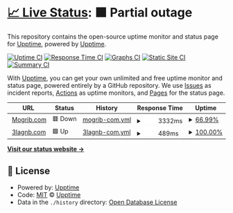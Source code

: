 # [📈 Live Status](https://upptime.github.io/upptime): <!--live status--> **🟧 Partial outage**

This repository contains the open-source uptime monitor and status page for [Upptime](https://upptime.js.org), powered by [Upptime](https://github.com/upptime/upptime).

[![Uptime CI](https://github.com/koj-co/upptime/workflows/Uptime%20CI/badge.svg)](https://github.com/koj-co/upptime/actions?query=workflow%3A%22Uptime+CI%22)
[![Response Time CI](https://github.com/koj-co/upptime/workflows/Response%20Time%20CI/badge.svg)](https://github.com/koj-co/upptime/actions?query=workflow%3A%22Response+Time+CI%22)
[![Graphs CI](https://github.com/koj-co/upptime/workflows/Graphs%20CI/badge.svg)](https://github.com/koj-co/upptime/actions?query=workflow%3A%22Graphs+CI%22)
[![Static Site CI](https://github.com/koj-co/upptime/workflows/Static%20Site%20CI/badge.svg)](https://github.com/koj-co/upptime/actions?query=workflow%3A%22Static+Site+CI%22)
[![Summary CI](https://github.com/koj-co/upptime/workflows/Summary%20CI/badge.svg)](https://github.com/koj-co/upptime/actions?query=workflow%3A%22Summary+CI%22)

With [Upptime](https://upptime.js.org), you can get your own unlimited and free uptime monitor and status page, powered entirely by a GitHub repository. We use [Issues](https://github.com/upptime/upptime/issues) as incident reports, [Actions](https://github.com/upptime/upptime/actions) as uptime monitors, and [Pages](https://upptime.github.io/upptime) for the status page.

<!--start: status pages-->
<!-- This summary is generated by Upptime (https://github.com/upptime/upptime) -->
<!-- Do not edit this manually, your changes will be overwritten -->
<!-- prettier-ignore -->
| URL | Status | History | Response Time | Uptime |
| --- | ------ | ------- | ------------- | ------ |
| <img alt="" src="https://favicons.githubusercontent.com/www.mogrib.com" height="13"> [Mogrib.com](https://www.mogrib.com) | 🟥 Down | [mogrib-com.yml](https://github.com/AhmadIbrahiim/Mogrib-Uptime/commits/HEAD/history/mogrib-com.yml) | <details><summary><img alt="Response time graph" src="./graphs/mogrib-com/response-time-week.png" height="20"> 3332ms</summary><br><a href="https://upptime.github.io/upptime/history/mogrib-com"><img alt="Response time 1260" src="https://img.shields.io/endpoint?url=https%3A%2F%2Fraw.githubusercontent.com%2FAhmadIbrahiim%2FMogrib-Uptime%2FHEAD%2Fapi%2Fmogrib-com%2Fresponse-time.json"></a><br><a href="https://upptime.github.io/upptime/history/mogrib-com"><img alt="24-hour response time 20079" src="https://img.shields.io/endpoint?url=https%3A%2F%2Fraw.githubusercontent.com%2FAhmadIbrahiim%2FMogrib-Uptime%2FHEAD%2Fapi%2Fmogrib-com%2Fresponse-time-day.json"></a><br><a href="https://upptime.github.io/upptime/history/mogrib-com"><img alt="7-day response time 3332" src="https://img.shields.io/endpoint?url=https%3A%2F%2Fraw.githubusercontent.com%2FAhmadIbrahiim%2FMogrib-Uptime%2FHEAD%2Fapi%2Fmogrib-com%2Fresponse-time-week.json"></a><br><a href="https://upptime.github.io/upptime/history/mogrib-com"><img alt="30-day response time 1691" src="https://img.shields.io/endpoint?url=https%3A%2F%2Fraw.githubusercontent.com%2FAhmadIbrahiim%2FMogrib-Uptime%2FHEAD%2Fapi%2Fmogrib-com%2Fresponse-time-month.json"></a><br><a href="https://upptime.github.io/upptime/history/mogrib-com"><img alt="1-year response time 1260" src="https://img.shields.io/endpoint?url=https%3A%2F%2Fraw.githubusercontent.com%2FAhmadIbrahiim%2FMogrib-Uptime%2FHEAD%2Fapi%2Fmogrib-com%2Fresponse-time-year.json"></a></details> | <details><summary><a href="https://upptime.github.io/upptime/history/mogrib-com">66.99%</a></summary><a href="https://upptime.github.io/upptime/history/mogrib-com"><img alt="All-time uptime 92.26%" src="https://img.shields.io/endpoint?url=https%3A%2F%2Fraw.githubusercontent.com%2FAhmadIbrahiim%2FMogrib-Uptime%2FHEAD%2Fapi%2Fmogrib-com%2Fuptime.json"></a><br><a href="https://upptime.github.io/upptime/history/mogrib-com"><img alt="24-hour uptime 37.52%" src="https://img.shields.io/endpoint?url=https%3A%2F%2Fraw.githubusercontent.com%2FAhmadIbrahiim%2FMogrib-Uptime%2FHEAD%2Fapi%2Fmogrib-com%2Fuptime-day.json"></a><br><a href="https://upptime.github.io/upptime/history/mogrib-com"><img alt="7-day uptime 66.99%" src="https://img.shields.io/endpoint?url=https%3A%2F%2Fraw.githubusercontent.com%2FAhmadIbrahiim%2FMogrib-Uptime%2FHEAD%2Fapi%2Fmogrib-com%2Fuptime-week.json"></a><br><a href="https://upptime.github.io/upptime/history/mogrib-com"><img alt="30-day uptime 85.23%" src="https://img.shields.io/endpoint?url=https%3A%2F%2Fraw.githubusercontent.com%2FAhmadIbrahiim%2FMogrib-Uptime%2FHEAD%2Fapi%2Fmogrib-com%2Fuptime-month.json"></a><br><a href="https://upptime.github.io/upptime/history/mogrib-com"><img alt="1-year uptime 92.26%" src="https://img.shields.io/endpoint?url=https%3A%2F%2Fraw.githubusercontent.com%2FAhmadIbrahiim%2FMogrib-Uptime%2FHEAD%2Fapi%2Fmogrib-com%2Fuptime-year.json"></a></details>
| <img alt="" src="https://favicons.githubusercontent.com/www.3lagnb.com" height="13"> [3lagnb.com](https://www.3lagnb.com) | 🟩 Up | [3lagnb-com.yml](https://github.com/AhmadIbrahiim/Mogrib-Uptime/commits/HEAD/history/3lagnb-com.yml) | <details><summary><img alt="Response time graph" src="./graphs/3lagnb-com/response-time-week.png" height="20"> 489ms</summary><br><a href="https://upptime.github.io/upptime/history/3lagnb-com"><img alt="Response time 456" src="https://img.shields.io/endpoint?url=https%3A%2F%2Fraw.githubusercontent.com%2FAhmadIbrahiim%2FMogrib-Uptime%2FHEAD%2Fapi%2F3lagnb-com%2Fresponse-time.json"></a><br><a href="https://upptime.github.io/upptime/history/3lagnb-com"><img alt="24-hour response time 507" src="https://img.shields.io/endpoint?url=https%3A%2F%2Fraw.githubusercontent.com%2FAhmadIbrahiim%2FMogrib-Uptime%2FHEAD%2Fapi%2F3lagnb-com%2Fresponse-time-day.json"></a><br><a href="https://upptime.github.io/upptime/history/3lagnb-com"><img alt="7-day response time 489" src="https://img.shields.io/endpoint?url=https%3A%2F%2Fraw.githubusercontent.com%2FAhmadIbrahiim%2FMogrib-Uptime%2FHEAD%2Fapi%2F3lagnb-com%2Fresponse-time-week.json"></a><br><a href="https://upptime.github.io/upptime/history/3lagnb-com"><img alt="30-day response time 479" src="https://img.shields.io/endpoint?url=https%3A%2F%2Fraw.githubusercontent.com%2FAhmadIbrahiim%2FMogrib-Uptime%2FHEAD%2Fapi%2F3lagnb-com%2Fresponse-time-month.json"></a><br><a href="https://upptime.github.io/upptime/history/3lagnb-com"><img alt="1-year response time 456" src="https://img.shields.io/endpoint?url=https%3A%2F%2Fraw.githubusercontent.com%2FAhmadIbrahiim%2FMogrib-Uptime%2FHEAD%2Fapi%2F3lagnb-com%2Fresponse-time-year.json"></a></details> | <details><summary><a href="https://upptime.github.io/upptime/history/3lagnb-com">100.00%</a></summary><a href="https://upptime.github.io/upptime/history/3lagnb-com"><img alt="All-time uptime 99.98%" src="https://img.shields.io/endpoint?url=https%3A%2F%2Fraw.githubusercontent.com%2FAhmadIbrahiim%2FMogrib-Uptime%2FHEAD%2Fapi%2F3lagnb-com%2Fuptime.json"></a><br><a href="https://upptime.github.io/upptime/history/3lagnb-com"><img alt="24-hour uptime 100.00%" src="https://img.shields.io/endpoint?url=https%3A%2F%2Fraw.githubusercontent.com%2FAhmadIbrahiim%2FMogrib-Uptime%2FHEAD%2Fapi%2F3lagnb-com%2Fuptime-day.json"></a><br><a href="https://upptime.github.io/upptime/history/3lagnb-com"><img alt="7-day uptime 100.00%" src="https://img.shields.io/endpoint?url=https%3A%2F%2Fraw.githubusercontent.com%2FAhmadIbrahiim%2FMogrib-Uptime%2FHEAD%2Fapi%2F3lagnb-com%2Fuptime-week.json"></a><br><a href="https://upptime.github.io/upptime/history/3lagnb-com"><img alt="30-day uptime 100.00%" src="https://img.shields.io/endpoint?url=https%3A%2F%2Fraw.githubusercontent.com%2FAhmadIbrahiim%2FMogrib-Uptime%2FHEAD%2Fapi%2F3lagnb-com%2Fuptime-month.json"></a><br><a href="https://upptime.github.io/upptime/history/3lagnb-com"><img alt="1-year uptime 99.98%" src="https://img.shields.io/endpoint?url=https%3A%2F%2Fraw.githubusercontent.com%2FAhmadIbrahiim%2FMogrib-Uptime%2FHEAD%2Fapi%2F3lagnb-com%2Fuptime-year.json"></a></details>

<!--end: status pages-->

[**Visit our status website →**](https://upptime.github.io/upptime)

## 📄 License

- Powered by: [Upptime](https://github.com/upptime/upptime)
- Code: [MIT](./LICENSE) © [Upptime](https://upptime.js.org)
- Data in the `./history` directory: [Open Database License](https://opendatacommons.org/licenses/odbl/1-0/)
